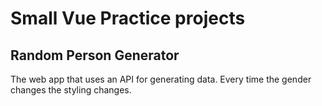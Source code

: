 # Small Vue Practice projects
## Random Person Generator
The web app that uses an API for generating data.
Every time the gender changes the styling changes.

